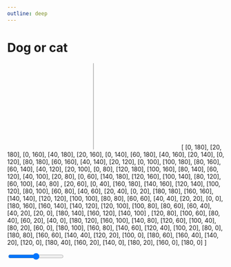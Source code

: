 ```yaml
---
outline: deep
---
```


# Dog or cat

<g-composer data="cats: 0.5, dogs: 0.5" style="width: 100px">
  <svg viewBox="0 0 400 200" width="400">
    <defs g-load="$$.svg('../svg/cat.svg').id('cat')"></defs>
    <defs g-load="$$.svg('../svg/dog.svg').id('dog')"></defs>
    <defs g-for="n of cats * 100">
      <use href="#cat" 
           width="18" 
           height="18"
           g-bind:x="180 - $.config[n][0]" 
           g-bind:y="$.config[n][1]"/>
    </defs>
    <line x1="200" y1="0" x2="200" y2="200" stroke-width="1" stroke="gray"/>
    <defs g-for="n of dogs * 100">
      <use href="#dog" 
           width="18" 
           height="18"
           g-bind:x="$.config[n][0] + 202" 
           g-bind:y="$.config[n][1] "/>
    </defs>
  </svg>
  <g-script type="plugin" src="http://localhost:63342/graphane/src/plugins/load.js"></g-script>
  <g-script type="config">[
    [0, 180], [20, 180], [0, 160], [40, 180], [20, 160], [0, 140], [60, 180], [40, 160], [20, 140],
    [0, 120], [80, 180], [60, 160], [40, 140], [20, 120], [0, 100], [100, 180], [80, 160], 
    [60, 140], [40, 120], [20, 100], [0, 80], [120, 180], [100, 160], [80, 140], [60, 120], 
    [40, 100], [20, 80], [0, 60], [140, 180], [120, 160], [100, 140], [80, 120], [60, 100], 
    [40, 80] , [20, 60], [0, 40], [160, 180], [140, 160], [120, 140], [100, 120], [80, 100], 
    [60, 80], [40, 60], [20, 40], [0, 20], [180, 180], [160, 160], [140, 140], [120, 120], 
    [100, 100], [80, 80], [60, 60], [40, 40], [20, 20], [0, 0], [180, 160], [160, 140], [140, 120], 
    [120, 100], [100, 80], [80, 60], [60, 40], [40, 20], [20, 0], [180, 140], [160, 120], 
    [140, 100] , [120, 80], [100, 60], [80, 40], [60, 20], [40, 0], [180, 120], [160, 100], 
    [140, 80], [120, 60], [100, 40], [80, 20], [60, 0], [180, 100], [160, 80], [140, 60], [120, 40],
    [100, 20], [80, 0], [180, 80], [160, 60], [140, 40], [120, 20], [100, 0], [180, 60], [160, 40], 
    [140, 20], [120, 0], [180, 40], [160, 20], [140, 0], [180, 20], [160, 0], [180, 0]
  ]</g-script>
</g-composer>

<p>
<input type="range" min="0" max="1" step="0.01" value="0.5" 
  oninput="document.querySelector('g-composer').data = {cats: 1- Number(this.value), dogs: Number(this.value)}">
</p>
